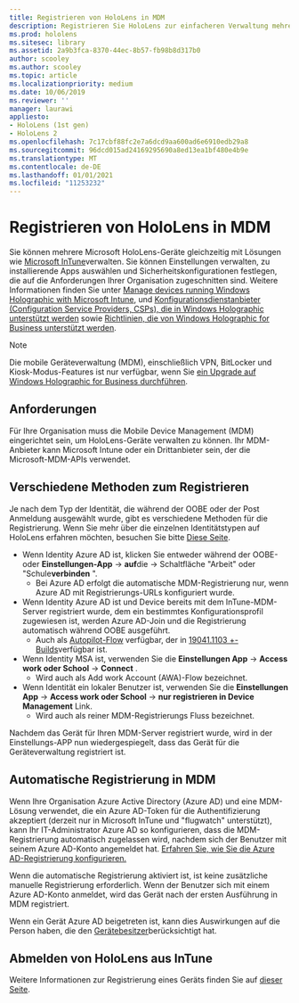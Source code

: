 ```yaml
---
title: Registrieren von HoloLens in MDM
description: Registrieren Sie HoloLens zur einfacheren Verwaltung mehrerer Geräte in der Verwaltung mobiler Geräte (Mobile Device Management, MDM).
ms.prod: hololens
ms.sitesec: library
ms.assetid: 2a9b3fca-8370-44ec-8b57-fb98b8d317b0
author: scooley
ms.author: scooley
ms.topic: article
ms.localizationpriority: medium
ms.date: 10/06/2019
ms.reviewer: ''
manager: laurawi
appliesto:
- HoloLens (1st gen)
- HoloLens 2
ms.openlocfilehash: 7c17cbf88fc2e7a6dcd9aa600ad6e6910edb29a8
ms.sourcegitcommit: 96dcd015ad24169295690a8ed13ea1bf480e4b9e
ms.translationtype: MT
ms.contentlocale: de-DE
ms.lasthandoff: 01/01/2021
ms.locfileid: "11253232"
---
```

# Registrieren von HoloLens in MDM

Sie können mehrere Microsoft HoloLens-Geräte gleichzeitig mit Lösungen wie [Microsoft InTune](https://docs.microsoft.com/intune/windows-holographic-for-business)verwalten. Sie können Einstellungen verwalten, zu installierende Apps auswählen und Sicherheitskonfigurationen festlegen, die auf die Anforderungen Ihrer Organisation zugeschnitten sind. Weitere Informationen finden Sie unter [Manage devices running Windows Holographic with Microsoft Intune](https://docs.microsoft.com/intune/windows-holographic-for-business), und [Konfigurationsdienstanbieter (Configuration Service Providers, CSPs), die in Windows Holographic unterstützt werden](https://msdn.microsoft.com/windows/hardware/commercialize/customize/mdm/configuration-service-provider-reference#hololens) sowie [Richtlinien, die von Windows Holographic for Business unterstützt werden](https://msdn.microsoft.com/windows/hardware/commercialize/customize/mdm/policy-configuration-service-provider#hololenspolicies).

> [!NOTE]
> Die mobile Geräteverwaltung (MDM), einschließlich VPN, BitLocker und Kiosk-Modus-Features ist nur verfügbar, wenn Sie [ein Upgrade auf Windows Holographic for Business durchführen](hololens1-upgrade-enterprise.md).

## Anforderungen

 Für Ihre Organisation muss die Mobile Device Management (MDM) eingerichtet sein, um HoloLens-Geräte verwalten zu können. Ihr MDM-Anbieter kann Microsoft Intune oder ein Drittanbieter sein, der die Microsoft-MDM-APIs verwendet.
 
## Verschiedene Methoden zum Registrieren

Je nach dem Typ der Identität, die während der OOBE oder der Post Anmeldung ausgewählt wurde, gibt es verschiedene Methoden für die Registrierung. Wenn Sie mehr über die einzelnen Identitätstypen auf HoloLens erfahren möchten, besuchen Sie bitte [Diese Seite](hololens-identity.md).

- Wenn Identity Azure AD ist, klicken Sie entweder während der OOBE-oder **Einstellungen-App**  ->  **auf**die  ->  Schaltfläche "Arbeit" oder "Schule**verbinden** ".
    - Bei Azure AD erfolgt die automatische MDM-Registrierung nur, wenn Azure AD mit Registrierungs-URLs konfiguriert wurde.
- Wenn Identity Azure AD ist und Device bereits mit dem InTune-MDM-Server registriert wurde, dem ein bestimmtes Konfigurationsprofil zugewiesen ist, werden Azure AD-Join und die Registrierung automatisch während OOBE ausgeführt.
    - Auch als [Autopilot-Flow](hololens2-autopilot.md) verfügbar, der in [19041.1103 +-Builds](hololens-release-notes.md#windows-holographic-version-2004)verfügbar ist.
- Wenn Identity MSA ist, verwenden Sie die **Einstellungen App**  ->  **Access work oder School**  ->  **Connect** .
    - Wird auch als Add work Account (AWA)-Flow bezeichnet.
- Wenn Identität ein lokaler Benutzer ist, verwenden Sie die **Einstellungen App**  ->  **Access work oder School**  ->  **nur registrieren in Device Management** Link.
    - Wird auch als reiner MDM-Registrierungs Fluss bezeichnet.

Nachdem das Gerät für Ihren MDM-Server registriert wurde, wird in der Einstellungs-APP nun wiedergespiegelt, dass das Gerät für die Geräteverwaltung registriert ist.

## Automatische Registrierung in MDM

Wenn Ihre Organisation Azure Active Directory (Azure AD) und eine MDM-Lösung verwendet, die ein Azure AD-Token für die Authentifizierung akzeptiert (derzeit nur in Microsoft InTune und "flugwatch" unterstützt), kann Ihr IT-Administrator Azure AD so konfigurieren, dass die MDM-Registrierung automatisch zugelassen wird, nachdem sich der Benutzer mit seinem Azure AD-Konto angemeldet hat. [Erfahren Sie, wie Sie die Azure AD-Registrierung konfigurieren.](https://docs.microsoft.com/mem/intune/enrollment/windows-enroll#enable-windows-10-automatic-enrollment)

Wenn die automatische Registrierung aktiviert ist, ist keine zusätzliche manuelle Registrierung erforderlich. Wenn der Benutzer sich mit einem Azure AD-Konto anmeldet, wird das Gerät nach der ersten Ausführung in MDM registriert.

Wenn ein Gerät Azure AD beigetreten ist, kann dies Auswirkungen auf die Person haben, die den [Gerätebesitzer](security-adminless-os.md#device-owner)berücksichtigt hat.

## Abmelden von HoloLens aus InTune

Weitere Informationen zur Registrierung eines Geräts finden Sie auf [dieser Seite](https://docs.microsoft.com/windows/client-management/mdm/disconnecting-from-mdm-unenrollment). 
